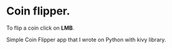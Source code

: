 # Coin flipper.

To flip a coin click on **LMB**.

Simple Coin Flipper app that I wrote on Python with kivy library.


